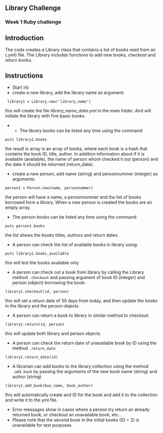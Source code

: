 ## Library Challenge
### Week 1 Ruby challenge

Introduction
-------
The code creates a Library class that contains a list of books read from an (.yml) file. The Library includes functions to add new books, checkout and return books.

Instructions
-------
* Start irb
* create a new library, add the library name as argument:
```
 library1 = Library.new('library_name')
 ```
 this will create the file _library_name_data.yml_ in the main folder. And will initiate the library with five basic books.
* * The library books can be listed any time using the command:
```
puts library1.books
```
the result is array is an array of books, where each book is a hash that contains the book ID, title, author. In addition information about if it is available (available), the name of person whom checked it out (person) and the date it should be returned (return_date).
* create a new person, add name (string) and personnummer (integer) as arguments:
```
person1 = Person.new(name, personnummer)
```
the person will have a name, a personnummer and the list of books borrowed form a library. When a new person is created the books are an empty array.
* The person books can be listed any time using the command:
```
puts person1.books
```
the list shows the books titles, authors and return dates.
* A person can check the list of available books in library using:
```
puts library1.books_available
````
this will lest the books available only
* A person can check out a book from library by calling the Library method `.checkout` and passing argument of book ID (integer) and person (object) borrowing the book:
```
library1.checkout(id, person)
```
this will set a return date of 30 days from today, and then update the books in the library and the person objects.
* A person can return a book to library in similar method to checkout:
```
library1.return(id, person)
```
this will update both library and person objects.
* A person can check the return date of unavailable book by ID using the method `.return_date`
```
library1.return_date(id)
```
* A librarian can add books to the library collection using the method `.add_book` by passing the arguments of the new book name (string) and author (string)
```
library1.add_book(boo_name, book_author)
```
this will automatically create and ID for the book and add it to the collection and write it to the yml file.
* Error messages show in cases where a person try return an already returned book, or checkout an unavailable book, etc...
* Please note that the second book in the initial books (ID = 2) is unavailable for test purposes.
